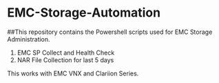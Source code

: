# EMC-Storage-Automation

##This repository contains the Powershell scripts used for EMC Storage Administration.

1.  EMC SP Collect and Health Check
2.  NAR File Collection for last 5 days

This works with EMC VNX and Clariion Series.


